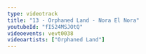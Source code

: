 ```yaml
---
type: videotrack
title: "13 - Orphaned Land - Nora El Nora"
youtubeId: "fI524MSJOtQ"
videoevents: vevt0038
videoartists: ["Orphaned Land"]
---
```

